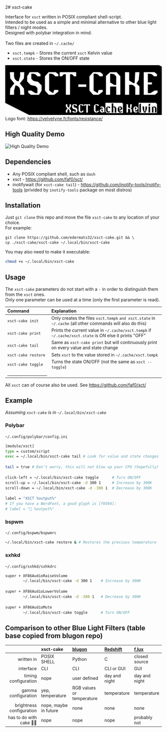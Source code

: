 2# xsct-cake

Interface for `xsct` written in POSIX compliant shell-script. \
Intended to be used as a simple and minimal alternative to other blue light filters / night modes. \
Designed with polybar integration in mind. \
\
Two files are created in `~/.cache/`
- `xsct.tempk` - Stores the current `xsct` Kelvin value
- `xsct.state` - Stores the ON/OFF state

![logo](xsct-cake.png)
Logo font: https://velvetyne.fr/fonts/resistance/

## High Quality Demo
![High Quality Demo](demo.gif)

## Dependencies

- Any POSIX compliant shell, such as `dash` 
- xsct - https://github.com/faf0/sct/
- inotifywait (for `xsct-cake tail`) - https://github.com/inotify-tools/inotify-tools (privided by `inotify-tools` package on most distros)

## Installation

Just `git clone` this repo and move the file `xsct-cake` to any location of your choice. \
For example:
```
git clone https://github.com/edermats32/xsct-cake.git && \
cp ./xsct-cake/xsct-cake ~/.local/bin/xsct-cake
```
You may also need to make it executable: 
```sh
chmod +x ~/.local/bin/xsct-cake
```

## Usage

The `xsct-cake` parameters do not start with a `-` in order to distinguish them from the `xsct` ones. \
Only one parameter can be used at a time (only the first parameter is read).

| Command                       | Explanation                                                                                               |
| :-----------------------------|:-----------------------------------------------------------------------------------------------------------|
| `xsct-cake init`              | Only creates the files `xsct.tempk` `and xsct.state` in `~/.cache` (all other commands will also do this) |
| `xsct-cake print`             | Prints the current value in `~/.cache/xsct.tempk` if `~/.cache/xsct.state` is *ON* else it prints "OFF"   |
| `xsct-cake tail`              | Same as `xsct-cake print` but will continuously print on every value and state change                     |
| `xsct-cake restore`           | Sets `xsct` to the value stored in `~/.cache/xsct.tempk`                                                  |
| `xsct-cake toggle`            | Turns the state ON/OFF (not the same as `xsct --toggle`)                                                  |
| ____________________          |                                                                                                           |

All `xsct` can of course also be used. See https://github.com/faf0/sct/

## Example
*Assuming `xsct-cake` is in `~/.local/bin/xsct-cake`*

### Polybar
`~/.config/polybar/config.ini`
```sh
[module/xsct]
type = custom/script
exec = ~/.local/bin/xsct-cake tail # Look for value and state changes

tail = true # Don't worry, this will not blow up your CPU (hopefully)

click-left = ~/.local/bin/xsct-cake toggle      # Turn ON/OFF
scroll-up = ~/.local/bin/xsct-cake -d 300 1     # Increase by 300K
scroll-down = ~/.local/bin/xsct-cake -d -300 1  # Decrease by 300K

label = "XSCT %output%"
# If you have a NerdFont, a good glyph is [f0594]:
# label = "󰖔 %output%"

```

### bspwm
`~/.config/bspwm/bspwmrc`
```sh
~/.local/bin/xsct-cake restore & # Restores the previous temperature
```

### sxhkd
`~/.config/sxhkd/sxhkdrc`
```sh
super + XF86AudioRaiseVolume
        ~/.local/bin/xsct-cake -d 300 1    # Increase by 300K

super + XF86AudioLowerVolume
        ~/.local/bin/xsct-cake -d -300 1   # Decrease by 300K

super + XF86AudioMute
        ~/.local/bin/xsct-cake toggle      # Turn ON/OFF
```

## Comparison to other Blue Light Filters (table base copied from blugon repo)

|                          | xsct-cake                 | [blugon](https://github.com/jumper149/blugon/) | [Redshift](https://github.com/jonls/redshift) | [f.lux](https://justgetflux.com/) |
|-------------------------:|:--------------------------|:--------------------------|:----------------------------------------------|:----------------------------------|
| written in               | POSIX SHELL               | Python                    | C                                             | closed source                     |
| interface                | CLI                       | CLI                       | CLI or GUI                                    | GUI                               |
| timing configuration     | nope                      | user defined              | day and night                                 | day and night                     |
| gamma configuration      | yep, temperature          | RGB values or temperature | temperature                                   | temperature                       |
| brightness configuration | nope, maybe in future     | none                      | none                                          | none                              |
| has to do with cake 🍰😋 | nope                      | nope                      | nope                                          | probably not                      |

